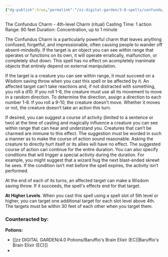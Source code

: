 ```yaml
---
{"dg-publish":true,"permalink":"/zz-digital-garden/3-0-spells/confundo/"}
---
```


The Confundus Charm - 4th-level Charm (ritual)
Casting Time: 1 action
Range: 90 feet
Duration: Concentration, up to 1 minute

The Confundus Charm is a particularly powerful charm that leaves anything confused, forgetful, and impressionable, often causing people to wander off absent-mindedly. If the target is an object you can see within range that operates or functions on its own, it will operate erratically, malfunction, or completely shut down. This spell has no effect on acompletely inanimate objects that entirely depend on external manipulation.

If the target is a creature you can see within range, it must succeed on a Wisdom saving throw when you cast this spell or be affected by it. An affected target can’t take reactions and, if not distracted with something, you roll a d10. If you roll 1-8, the creature must use all its movement to move in a random direction. To determine the direction, assign a direction to each number 1-8. If you roll a 9-10, the creature doesn't move. Whether it moves or not, the creature doesn’t take an action this turn.

If desired, you can suggest a course of activity (limited to a sentence or two) at the time of casting and magically influence a creature you can see within range that can hear and understand you. Creatures that can’t be charmed are immune to this effect. The suggestion must be worded in such a manner as to make the course of action sound reasonable. Asking the creature to directly hurt itself or its allies will have no effect. The suggested course of action can continue for the entire duration. You can also specify conditions that will trigger a special activity during the duration. For example, you might suggest that a wizard hug the next blast-ended skrewt he sees. If the condition isn’t met before the spell expires, the activity isn’t performed.

At the end of each of its turns, an affected target can make a Wisdom saving throw. If it succeeds, the spell's effects end for that target.

**At Higher Levels**. When you cast this spell using a spell slot of 5th level or higher, you can target one additional target for each slot level above 4th. The targets must be within 30 feet of each other when you target them.

### Counteracted by:
**Potions:**
- [[zz DIGITAL GARDEN/4.0 Potions/Baruffio's Brain Elixir (EC)\|Baruffio's Brain Elixir (EC)]]
- 